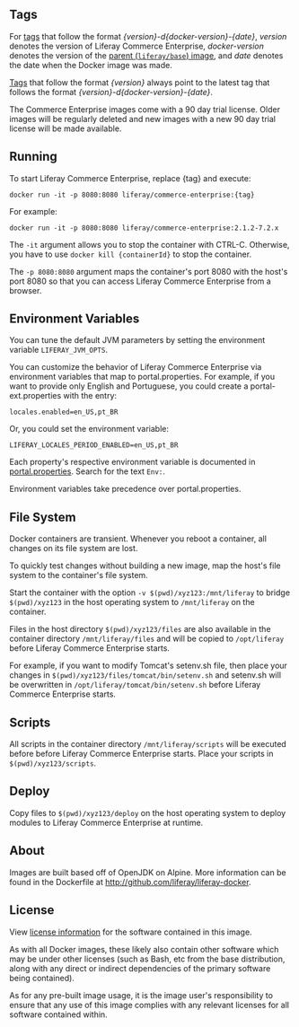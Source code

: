 ## Tags

For [tags](https://hub.docker.com/r/liferay/commerce-enterprise/tags) that follow the format *{version}-d{docker-version}-{date}*, *version* denotes the version of Liferay Commerce Enterprise, *docker-version* denotes the version of the [parent (`liferay/base`) image](https://hub.docker.com/r/liferay/base), and *date* denotes the date when the Docker image was made.

[Tags](https://hub.docker.com/r/liferay/commerce-enterprise/tags) that follow the format *{version}* always point to the latest tag that follows the format *{version}-d{docker-version}-{date}*.

The Commerce Enterprise images come with a 90 day trial license. Older images will be regularly deleted and new images with a new 90 day trial license will be made available.


## Running

To start Liferay Commerce Enterprise, replace {tag} and execute:

`docker run -it -p 8080:8080 liferay/commerce-enterprise:{tag}`

For example:

`docker run -it -p 8080:8080 liferay/commerce-enterprise:2.1.2-7.2.x`

The `-it` argument allows you to stop the container with CTRL-C. Otherwise, you have to use `docker kill {containerId}` to stop the container.

The `-p 8080:8080` argument maps the container's port 8080 with the host's port 8080 so that you can access Liferay Commerce Enterprise from a browser.

## Environment Variables

You can tune the default JVM parameters by setting the environment variable `LIFERAY_JVM_OPTS`.

You can customize the behavior of Liferay Commerce Enterprise via environment variables that map to portal.properties. For example, if you want to provide only English and Portuguese, you could create a portal-ext.properties with the entry:

`locales.enabled=en_US,pt_BR`

Or, you could set the environment variable:

`LIFERAY_LOCALES_PERIOD_ENABLED=en_US,pt_BR`

Each property's respective environment variable is documented in [portal.properties](https://github.com/liferay/liferay-portal/blob/master/portal-impl/src/portal.properties). Search for the text `Env:`.

Environment variables take precedence over portal.properties.

## File System

Docker containers are transient. Whenever you reboot a container, all changes on its file system are lost.

To quickly test changes without building a new image, map the host's file system to the container's file system.

Start the container with the option `-v $(pwd)/xyz123:/mnt/liferay` to bridge `$(pwd)/xyz123` in the host operating system to `/mnt/liferay` on the container.

Files in the host directory `$(pwd)/xyz123/files` are also available in the container directory `/mnt/liferay/files` and will be copied to `/opt/liferay` before Liferay Commerce Enterprise starts.

For example, if you want to modify Tomcat's setenv.sh file, then place your changes in `$(pwd)/xyz123/files/tomcat/bin/setenv.sh` and setenv.sh will be overwritten in `/opt/liferay/tomcat/bin/setenv.sh` before Liferay Commerce Enterprise starts.

## Scripts

All scripts in the container directory `/mnt/liferay/scripts` will be executed before before Liferay Commerce Enterprise starts. Place your scripts in `$(pwd)/xyz123/scripts`.

## Deploy

Copy files to `$(pwd)/xyz123/deploy` on the host operating system to deploy modules to Liferay Commerce Enterprise at runtime.

## About

Images are built based off of OpenJDK on Alpine. More information can be found in the Dockerfile at http://github.com/liferay/liferay-docker.

## License

View [license information](https://web.liferay.com/c/portal/register_trial_license?eula=evaluation-license-agreement) for the software contained in this image.

As with all Docker images, these likely also contain other software which may be under other licenses (such as Bash, etc from the base distribution, along with any direct or indirect dependencies of the primary software being contained).

As for any pre-built image usage, it is the image user's responsibility to ensure that any use of this image complies with any relevant licenses for all software contained within.
